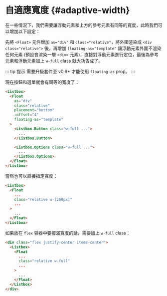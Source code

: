 # 自適應寬度 {#adaptive-width}

在一些情況下，我們需要讓浮動元素和上方的參考元素有同等的寬度，此時我們可以增加以下設定：

先將 `<Float>` 元件增加 `as="div"` 和 `class="relative"`，將外圍渲染成 `<div class="relative">` 後，再增加 `floating-as="template"` 讓浮動元素外圍不渲染任何元素 (預設會渲染一層 `<div>` 元素)，直接對浮動元素進行定位，最後為參考元素和浮動元素加上 `w-full` class 就大功告成了。

::: tip 提示
需要升級套件至 v0.9+ 才能使用 `floating-as` prop。
:::

現在按鈕和選單就會有同等的寬度了：

```html
<Listbox>
  <Float
    as="div"
    class="relative"
    placement="bottom"
    :offset="4"
    floating-as="template"
  >
    <Listbox.Button class="w-full ...">
      ...
    </Listbox.Button>

    <Listbox.Options class="w-full ...">
      ...
    </Listbox.Options>
  </Float>
</Listbox>
```

當然也可以直接指定寬度：

```html
<Listbox>
  <Float
    ...
    class="relative w-[260px]"
    ...
  >
    ...
  </Float>
</Listbox>
```

如果放在 `flex` 容器中要撐滿寬度的話，需要加上 `w-full` class：

```html
<div class="flex justify-center items-center">
  <Listbox>
    <Float
      ...
      class="relative w-full"
      ...
    >
      ...
    </Float>
  </Listbox>
</div>
```

